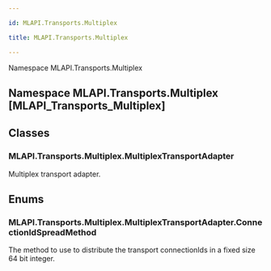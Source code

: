 ```yaml
---

id: MLAPI.Transports.Multiplex

title: MLAPI.Transports.Multiplex

---
```


Namespace MLAPI.Transports.Multiplex

## Namespace MLAPI.Transports.Multiplex [MLAPI_Transports_Multiplex]

<div class="markdown level0 summary" markdown="1">

</div>

<div class="markdown level0 conceptual" markdown="1">

</div>

<div class="markdown level0 remarks" markdown="1">

</div>

## Classes

### MLAPI.Transports.Multiplex.MultiplexTransportAdapter

<div class="section" markdown="1">

Multiplex transport adapter.

</div>

## Enums

### MLAPI.Transports.Multiplex.MultiplexTransportAdapter.ConnectionIdSpreadMethod

<div class="section" markdown="1">

The method to use to distribute the transport connectionIds in a fixed
size 64 bit integer.

</div>
